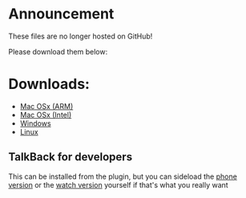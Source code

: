 # Announcement

These files are no longer hosted on GitHub!

Please download them below:

# Downloads:

- [Mac OSx (ARM)][0]
- [Mac OSx (Intel)][1]
- [Windows][2]
- [Linux][3]

## TalkBack for developers

This can be installed from the plugin, but you can sideload the [phone version][4] or the [watch version][5] yourself if that's what you really want

[0]: https://www.ally-keys.com/android_ally_desktop/Android_A11y_ARM_8_public.dmg.zip 
[1]: https://www.ally-keys.com/android_ally_desktop/Android_A11y_x64_8_public.dmg.zip 
[2]: https://www.ally-keys.com/android_ally_desktop/Android_A11y_8_public.msi.zip 
[3]: https://www.ally-keys.com/android_ally_desktop/Android_A11y_8_public.deb.zip 
[4]: https://www.ally-keys.com/android_ally_desktop/app-phone-signed-79.apk.zip
[5]: https://www.ally-keys.com/android_ally_desktop/app-wear-signed-79.apk.zip
